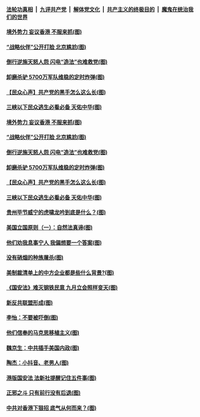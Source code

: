 

####  [法轮功真相](../../../../basic/blob/master/README.md?t=07041702) &nbsp;|&nbsp; [九评共产党](../../../../9ping.md/blob/master/README.md?t=07041702) &nbsp;|&nbsp; [解体党文化](../../../../jtdwh.md/blob/master/README.md?t=07041702)  &nbsp;|&nbsp; [共产主义的终极目的](../../../../gczydzjmd.md/blob/master/README.md?t=07041702) &nbsp;|&nbsp; [魔鬼在统治我们的世界](../../../../mgztzwmdsj.md/blob/master/README.md?t=07041702) 

#### [境外势力 妄议香港 不服来抓(图)](../pages/p4/938616.md?t=07041702) 

#### [“战略伙伴”公开打脸 北京尴尬(图)](../pages/p4/938610.md?t=07041702) 

#### [倒行逆施天怒人怨 闪电“造法”也难救党(图)](../pages/p4/938609.md?t=07041702) 

#### [卸磨杀驴 5700万军队维稳的定时炸弹(图)](../pages/p4/938607.md?t=07041702) 

#### [【民众心声】共产党的黑手怎么这么长(图)](../pages/p4/938456.md?t=07041702) 

#### [三峡以下民众逃生必看必备 天佑中华(图)](../pages/p4/938593.md?t=07041702) 

#### [境外势力 妄议香港 不服来抓(图)](../pages/p4/938616.md?t=07041702) 

#### [“战略伙伴”公开打脸 北京尴尬(图)](../pages/p4/938610.md?t=07041702) 

#### [倒行逆施天怒人怨 闪电“造法”也难救党(图)](../pages/p4/938609.md?t=07041702) 

#### [卸磨杀驴 5700万军队维稳的定时炸弹(图)](../pages/p4/938607.md?t=07041702) 

#### [【民众心声】共产党的黑手怎么这么长(图)](../pages/p4/938456.md?t=07041702) 

#### [三峡以下民众逃生必看必备 天佑中华(图)](../pages/p4/938593.md?t=07041702) 

#### [贵州毕节威宁的虎啸龙吟到底是什么？(图)](../pages/p4/938596.md?t=07041702) 

#### [美国立国原则（一）：自然法真谛(图)](../pages/p4/938484.md?t=07041702) 

#### [他们劝我息事宁人 我偏想要一个答案(图)](../pages/p4/938491.md?t=07041702) 

#### [没有硝烟的种族屠杀(图)](../pages/p4/938489.md?t=07041702) 

#### [美制裁清单上的中方企业都是些什么背景?(图)](../pages/p4/938486.md?t=07041702) 

#### [《国安法》难灭钢铁民意 九月立会照样变天(图)](../pages/p4/938485.md?t=07041702) 

#### [新反共联盟形成(图)](../pages/p4/938480.md?t=07041702) 

#### [李怡：不要被吓倒(图)](../pages/p4/938488.md?t=07041702) 

#### [他们信奉的马克思移植主义(图)](../pages/p4/938413.md?t=07041702) 

#### [魏京生：中共插手美国内政(图)](../pages/p4/938409.md?t=07041702) 

#### [陶杰：小抖音、老男人(图)](../pages/p4/938404.md?t=07041702) 

#### [港版国安法 法新社提醒记住五件事(图)](../pages/p4/938401.md?t=07041702) 

#### [正邪之斗 只有前行没有后退(图)](../pages/p4/938399.md?t=07041702) 

#### [中共对香港下狠招 底气从何而来？(图)](../pages/p4/938397.md?t=07041702) 

